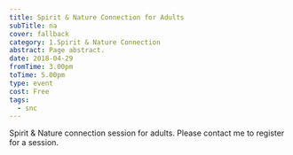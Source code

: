 ```yaml
---
title: Spirit & Nature Connection for Adults
subTitle: na
cover: fallback
category: 1.Spirit & Nature Connection
abstract: Page abstract.
date: 2018-04-29
fromTime: 3.00pm
toTime: 5.00pm
type: event
cost: Free
tags:
  - snc
---
```


Spirit & Nature connection session for adults. Please contact me to register for a session.

